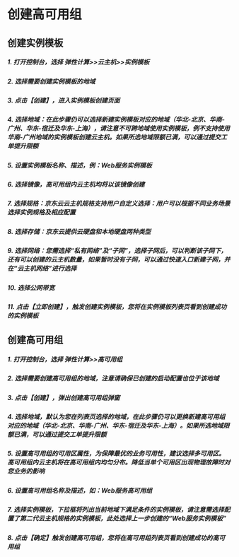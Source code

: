 
# 创建高可用组

## 创建实例模板

##### 1. 打开控制台，选择 弹性计算>>云主机>>实例模板
##### 2. 选择需要创建实例模板的地域
##### 3. 点击【创建】，进入实例模板创建页面
##### 4. 选择地域：在此步骤仍可以选择新建实例模板对应的地域（华北-北京、华南-广州、华东-宿迁及华东-上海），请注意不可跨地域使用实例模板，例不支持使用华南-广州地域的实例模板创建云主机。如果所选地域限额已满，可以通过提交工单提升限额
##### 5. 设置实例模板名称、描述，例：Web服务实例模板
##### 6. 选择镜像，高可用组内云主机均将以该镜像创建
##### 7. 选择规格：京东云云主机规格支持用户自定义选择：用户可以根据不同业务场景选择实例规格及相应配置
##### 8. 选择存储：京东云提供云硬盘和本地硬盘两种类型
##### 9. 选择网络：您需选择“私有网络”及“子网”，选择子网后，可以判断该子网下，还有可以创建的云主机数量，如果暂时没有子网，可以通过快速入口新建子网，并在“云主机网络”进行选择
##### 10. 选择公网带宽
##### 11. 点击【立即创建】，触发创建实例模板，您将在实例模板列表页看到创建成功的实例模板

## 创建高可用组

##### 1. 打开控制台，选择 弹性计算>>高可用组
##### 2. 选择需要创建高可用组的地域，注意请确保已创建的启动配置也位于该地域
##### 3. 点击【创建】，弹出创建高可用组弹窗
##### 4. 选择地域，默认为您在列表页选择的地域，在此步骤仍可以更换新建高可用组对应的地域（华北-北京、华南-广州、华东-宿迁及华东-上海）。如果所选地域限额已满，可以通过提交工单提升限额
##### 5. 设置高可用组的可用区属性，为保障最优的业务可用性，建议选择多可用区。高可用组内云主机将在高可用组内均匀分布。降低当单个可用区出现物理故障时对您业务的影响
##### 6. 设置高可用组名称及描述，如：Web服务高可用组
##### 7. 选择实例模板，下拉框将列出当前地域下满足条件的实例模板，请注意需选择配置了第二代云主机规格的实例模板，此处选择上一步创建的“Web服务实例模板”
##### 8. 点击【确定】触发创建高可用组，您将在高可用组列表页看到创建成功的高可用组
